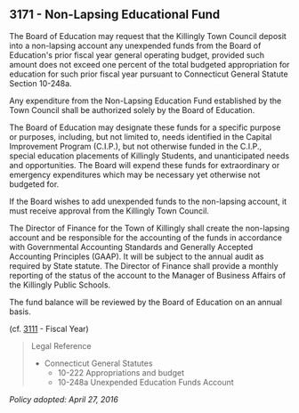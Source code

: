 ## 3171 - Non-Lapsing Educational Fund

The Board of Education may request that the Killingly Town Council deposit into a non-lapsing account any unexpended funds from the Board of Education's prior fiscal year general operating budget, provided such amount does not exceed one percent of the total budgeted appropriation for education for such prior fiscal year pursuant to Connecticut General Statute Section 10-248a.

Any expenditure from the Non-Lapsing Education Fund established by the Town Council shall be authorized solely by the Board of Education.

The Board of Education may designate these funds for a specific purpose or purposes, including, but not limited to, needs identified in the Capital Improvement Program \(C.I.P.\), but not otherwise funded in the C.I.P., special education placements of Killingly Students, and unanticipated needs and opportunities. The Board will expend these funds for extraordinary or emergency expenditures which may be necessary yet otherwise not budgeted for.

If the Board wishes to add unexpended funds to the non-lapsing account, it must receive approval from the Killingly Town Council.

The Director of Finance for the Town of Killingly shall create the non-lapsing account and be responsible for the accounting of the funds in accordance with Governmental Accounting Standards and Generally Accepted Accounting Principles \(GAAP\). It will be subject to the annual audit as required by State statute. The Director of Finance shall provide a monthly reporting of the status of the account to the Manager of Business Affairs of the Killingly Public Schools.

The fund balance will be reviewed by the Board of Education on an annual basis.

\(cf. [3111](/policies/3000/3111.md) - Fiscal Year\)

> Legal Reference
> 
> * Connecticut General Statutes
>   * 10-222 Appropriations and budget
>   * 10-248a Unexpended Education Funds Account

_Policy adopted:  April 27, 2016_

